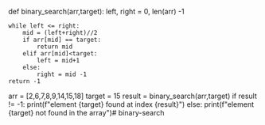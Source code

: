 def binary_search(arr,target):
    left, right = 0, len(arr) -1
    
    while left <= right:
        mid = (left+right)//2
        if arr[mid] == target:
            return mid
        elif arr[mid]<target:
            left = mid+1
        else:
            right = mid -1
    return -1
    
arr = [2,6,7,8,9,14,15,18]
target = 15
result = binary_search(arr,target)
if result != -1:
    print(f"element {target} found at index {result}")
else:
    print(f"element {target} not found in the array")# binary-search
